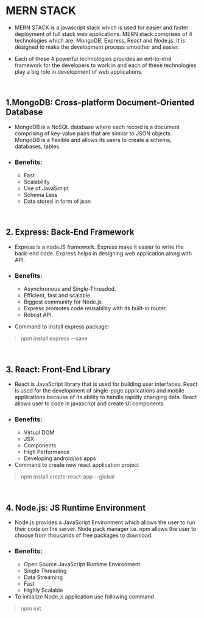 # MERN STACK


- MERN STACK is a javascript stack which is used for easier  and faster deployment of full stack web applications. MERN stack comprises of 4 technologies which are: MongoDB, Express, React and Node.js. It is designed to make the development process smoother and easier.

- Each of these 4 powerful technologies provides an ent-to-end framework for the developers to work in and each of these technologies play a big role in development of web applications.

<br>

## 1.MongoDB: Cross-platform Document-Oriented Database

- MongoDB is a NoSQL database where each record is a document comprising of key-value pairs that are similar to JSON objects. MongoDB is a flexible and allows its users to create a schema, databases, tables.

- ### Benefits:
    - Fast
    - Scalability
    - Use of JavaScript
    - Schema Less
    - Data stored in form of json

<br>

## 2. Express: Back-End Framework

- Express is a nodeJS framework. Express make it easier to      write the back-end code. Express helps in designing web application along with API.

- ### Benefits:
  - Asynchronous and Single-Threaded.
  - Efficient, fast and scalable.
  - Biggest community for Node.js
  - Express promotes code reusability with its built-in router.
  - Robust API.

- Command to install express package:
> npm install express --save

<br>

## 3. React: Front-End Library

- React is JavaScript library that is used for building user interfaces. React is used for the development of single-page applications and mobile applications because of its ability to handle rapidly changing data. React allows user to code in javascript and create UI components.
- ### Benefits:
  - Virtual DOM
  - JSX
  - Components
  - High Performance
  - Developing android/ios apps
- Command to create new react application project
> npm install create-react-app --global

<br>

## 4. Node.js: JS Runtime Environment
- Node.js provides a JavaScript Environment which allows the user to run their code on the server. Node pack manager i.e. npm allows the user to choose from thousands of free packages to download.
- ### Benefits:
  - Open Source JavaScript Runtime Environment.
  - Single Threading
  - Data Streaming
  - Fast
  - Highly Scalable
- To initialize Node.js application use following command
>npm init
